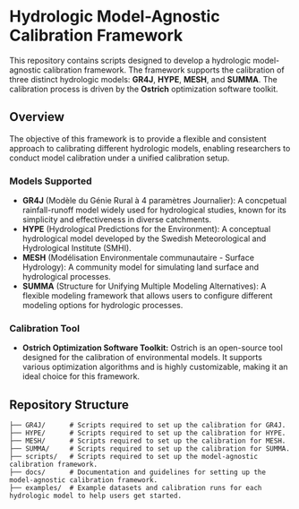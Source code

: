 # Hydrologic Model-Agnostic Calibration Framework

This repository contains scripts designed to develop a hydrologic model-agnostic calibration framework. The framework supports the calibration of three distinct hydrologic models: **GR4J**, **HYPE**, **MESH**, and **SUMMA**. The calibration process is driven by the **Ostrich** optimization software toolkit.

## Overview

The objective of this framework is to provide a flexible and consistent approach to calibrating different hydrologic models, enabling researchers to conduct model calibration under a unified calibration setup. 

### Models Supported

- **GR4J** (Modèle du Génie Rural à 4 paramètres Journalier): A concpetual rainfall-runoff model widely used for hydrological studies, known for its simplicity and effectiveness in diverse catchments.
- **HYPE** (Hydrological Predictions for the Environment): A conceptual hydrological model developed by the Swedish Meteorological and Hydrological Institute (SMHI).
- **MESH** (Modélisation Environmentale communautaire - Surface Hydrology): A community model for simulating land surface and hydrological processes.
- **SUMMA** (Structure for Unifying Multiple Modeling Alternatives): A flexible modeling framework that allows users to configure different modeling options for hydrologic processes.

### Calibration Tool

- **Ostrich Optimization Software Toolkit:** Ostrich is an open-source tool designed for the calibration of environmental models. It supports various optimization algorithms and is highly customizable, making it an ideal choice for this framework.

## Repository Structure

```plaintext
├── GR4J/      # Scripts required to set up the calibration for GR4J.
├── HYPE/      # Scripts required to set up the calibration for HYPE.
├── MESH/      # Scripts required to set up the calibration for MESH.
├── SUMMA/     # Scripts required to set up the calibration for SUMMA.
├── scripts/   # Scripts required to set up the model-agnostic calibration framework.
├── docs/      # Documentation and guidelines for setting up the model-agnostic calibration framework.
├── examples/  # Example datasets and calibration runs for each hydrologic model to help users get started.
